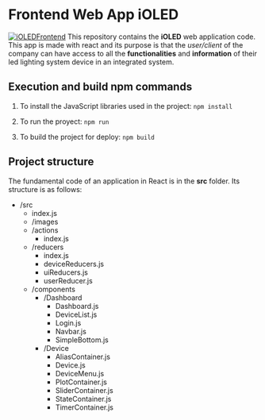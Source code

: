 # Frontend Web App iOLED 
[![iOLEDFrontend](https://img.shields.io/badge/iOLED-Webpage-%23783578.svg)](https://www.ioled.cl/)
This repository contains the **iOLED** web application code. This app is made with react and its purpose is that the *user/client* of the company can have access to all the **functionalities** and **information** of their led lighting system device in an integrated system.

## Execution and build npm commands
1. To install the JavaScript libraries used in the project:
`npm install`

2. To run the proyect:
`npm run`

3. To build the project for deploy:
`npm build`

## Project structure
The fundamental code of an application in React is in the **src** folder. Its structure is as follows:

- /src
	- index.js
	-  /images
	-  /actions
		- index.js
	- /reducers
		- index.js
		- deviceReducers.js
		- uiReducers.js
		- userReducer.js
	- /components
		- /Dashboard
			- Dashboard.js
			- DeviceList.js
			- Login.js
			- Navbar.js
			- SimpleBottom.js
		- /Device
			- AliasContainer.js
			- Device.js
			- DeviceMenu.js
			- PlotContainer.js
			- SliderContainer.js
			- StateContainer.js
			- TimerContainer.js
	
		 

